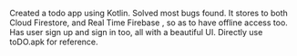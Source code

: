Created a todo app using Kotlin. Solved most bugs found. It stores to both Cloud Firestore, and Real Time Firebase , so as to have offline access too. Has user sign up and sign in too, all with a beautiful UI. Directly use toDO.apk for reference.
